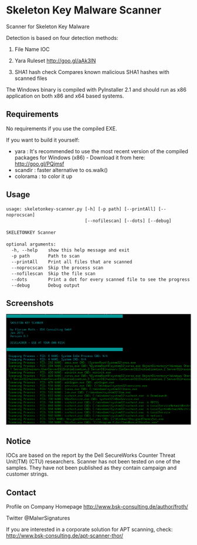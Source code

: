 # Skeleton Key Malware Scanner

Scanner for Skeleton Key Malware

Detection is based on four detection methods:

 1. File Name IOC 

 2. Yara Ruleset
    http://goo.gl/aAk3lN

 3. SHA1 hash check
    Compares known malicious SHA1 hashes with scanned files

The Windows binary is compiled with PyInstaller 2.1 and should run as x86 application on both x86 and x64 based systems.

## Requirements

No requirements if you use the compiled EXE. 

If you want to build it yourself:

- yara : It's recommended to use the most recent version of the compiled packages for Windows (x86) - Download it from here: http://goo.gl/PQjmsf
- scandir : faster alternative to os.walk()
- colorama : to color it up


## Usage

    usage: skeletonkey-scanner.py [-h] [-p path] [--printAll] [--noprocscan]
                                  [--nofilescan] [--dots] [--debug]

    SKELETONKEY Scanner

    optional arguments:
      -h, --help    show this help message and exit
      -p path       Path to scan
      --printAll    Print all files that are scanned
      --noprocscan  Skip the process scan
      --nofilescan  Skip the file scan
      --dots        Print a dot for every scanned file to see the progress
      --debug       Debug output

## Screenshots

![Screen](/screens/skelscan.png?raw=true)

## Notice

IOCs are based on the report by the Dell SecureWorks Counter Threat Unit(TM) (CTU) researchers. Scanner has not been tested on one of the samples. They have not been published as they contain campaign and customer strings.

## Contact

Profile on Company Homepage
http://www.bsk-consulting.de/author/froth/

Twitter
@MalwrSignatures

If you are interested in a corporate solution for APT scanning, check:
http://www.bsk-consulting.de/apt-scanner-thor/
